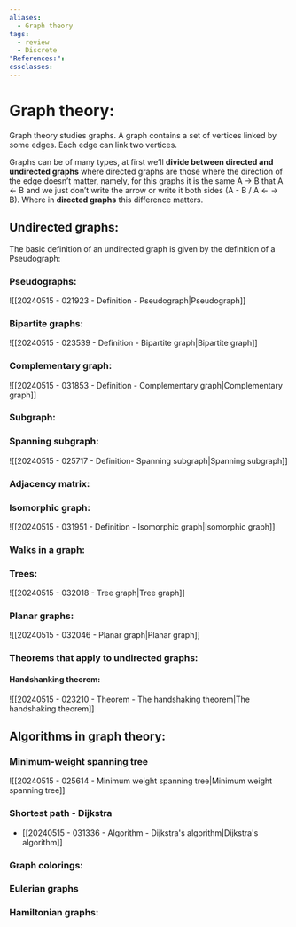 ```yaml
---
aliases:
  - Graph theory
tags:
  - review
  - Discrete
"References:": 
cssclasses:
---
```

# Graph theory:
Graph theory studies graphs. A graph contains a set of vertices linked by some edges. Each edge can link two vertices. 

Graphs can be of many types, at first we’ll **divide between directed and undirected graphs** where directed graphs are those where the direction of the edge doesn’t matter, namely, for this graphs it is the same A → B that A ← B and we just don’t write the arrow or write it both sides (A - B / A ← → B). Where in **directed graphs** this difference matters. 
## Undirected graphs:
The basic definition of an undirected graph is given by the definition of a Pseudograph: 
### Pseudographs: 
![[20240515 - 021923 - Definition - Pseudograph|Pseudograph]]

### Bipartite graphs: 

![[20240515 - 023539 - Definition - Bipartite graph|Bipartite graph]]

### Complementary graph:
![[20240515 - 031853 - Definition - Complementary graph|Complementary graph]]
### Subgraph: 

### Spanning subgraph: 
![[20240515 - 025717 - Definition- Spanning subgraph|Spanning subgraph]]
### Adjacency matrix: 

### Isomorphic graph: 
![[20240515 - 031951 - Definition - Isomorphic graph|Isomorphic graph]]
### Walks in a graph: 

### Trees: 
![[20240515 - 032018 - Tree graph|Tree graph]]
### Planar graphs: 
![[20240515 - 032046 - Planar graph|Planar graph]]


### Theorems that apply to undirected graphs:

#### Handshanking theorem:
![[20240515 - 023210 - Theorem - The handshaking theorem|The handshaking theorem]]

## Algorithms in graph theory: 
### Minimum-weight spanning tree
![[20240515 - 025614 - Minimum weight spanning tree|Minimum weight spanning tree]]

### Shortest path - Dijkstra
+ [[20240515 - 031336 - Algorithm - Dijkstra's algorithm|Dijkstra's algorithm]]

### Graph colorings: 

### Eulerian graphs

### Hamiltonian graphs: 

